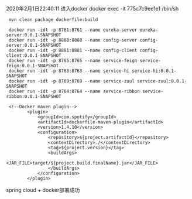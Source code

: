 2020年2月1日22:40:11
	 进入docker
	 docker exec -it 775c7c9ee1e1 /bin/sh  
	 
	 mvn clean package dockerfile:build
	 
	 docker run -idt -p 8761:8761 --name eureka-server eureka-server:0.0.1-SNAPSHOT
	 docker run -idt -p 8888:8888 --name config-server config-server:0.0.1-SNAPSHOT
	 docker run -idt -p 8881:8881 --name config-client config-client:0.0.1-SNAPSHOT
	 docker run -idt -p 8765:8765 --name service-feign service-feign:0.0.1-SNAPSHOT
	 docker run -idt -p 8763:8763 --name service-hi service-hi:0.0.1-SNAPSHOT
	 docker run -idt -p 8769:8769 --name service-zuul service-zuul:0.0.1-SNAPSHOT
	 docker run -idt -p 8764:8764 --name service-ribbon service-ribbon:0.0.1-SNAPSHOT

	 <!--Docker maven plugin-->
			<plugin>
				<groupId>com.spotify</groupId>
				<artifactId>dockerfile-maven-plugin</artifactId>
				<version>1.4.10</version>
				<configuration>
					<repository>${project.artifactId}</repository>
					<contextDirectory>./</contextDirectory>
					<tag>${project.version}</tag>
					<buildArgs>
						<JAR_FILE>target/${project.build.finalName}.jar</JAR_FILE>
					</buildArgs>
				</configuration>
			</plugin>
			
spring cloud + docker部署成功